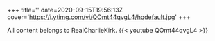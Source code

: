 +++
title=''
date=2020-09-15T19:56:13Z
cover='https://i.ytimg.com/vi/QOmt44qvgL4/hqdefault.jpg'
+++

All content belongs to RealCharlieKirk.
{{< youtube QOmt44qvgL4 >}}
